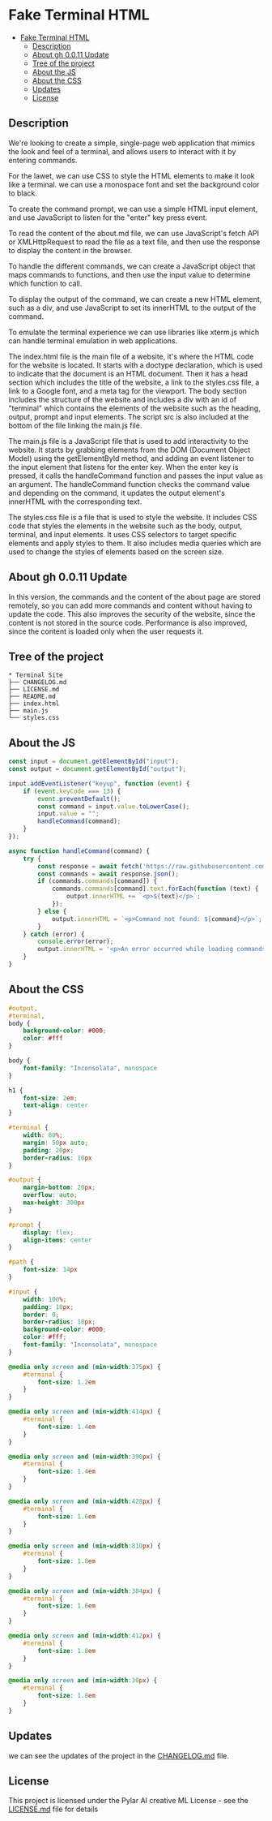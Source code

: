 # Fake Terminal HTML

- [Fake Terminal HTML](#fake-terminal-html)
  - [Description](#description)
  - [About gh 0.0.11 Update](#about-gh-0011-update)
  - [Tree of the project](#tree-of-the-project)
  - [About the JS](#about-the-js)
  - [About the CSS](#about-the-css)
  - [Updates](#updates)
  - [License](#license)


## Description

We're looking to create a simple, single-page web application that mimics the look and feel of a terminal, and allows users to interact with it by entering commands.

For the lawet, we can use CSS to style the HTML elements to make it look like a terminal. we can use a monospace font and set the background color to black.

To create the command prompt, we can use a simple HTML input element, and use JavaScript to listen for the "enter" key press event.

To read the content of the about.md file, we can use JavaScript's fetch API or XMLHttpRequest to read the file as a text file, and then use the response to display the content in the browser.

To handle the different commands, we can create a JavaScript object that maps commands to functions, and then use the input value to determine which function to call.

To display the output of the command, we can create a new HTML element, such as a div, and use JavaScript to set its innerHTML to the output of the command.

To emulate the terminal experience we can use libraries like xterm.js which can handle terminal emulation in web applications.

The index.html file is the main file of a website, it's where the HTML code for the website is located. It starts with a doctype declaration, which is used to indicate that the document is an HTML document. Then it has a head section which includes the title of the website, a link to the styles.css file, a link to a Google font, and a meta tag for the viewport. The body section includes the structure of the website and includes a div with an id of "terminal" which contains the elements of the website such as the heading, output, prompt and input elements. The script src is also included at the bottom of the file linking the main.js file.

The main.js file is a JavaScript file that is used to add interactivity to the website. It starts by grabbing elements from the DOM (Document Object Model) using the getElementById method, and adding an event listener to the input element that listens for the enter key. When the enter key is pressed, it calls the handleCommand function and passes the input value as an argument. The handleCommand function checks the command value and depending on the command, it updates the output element's innerHTML with the corresponding text.

The styles.css file is a file that is used to style the website. It includes CSS code that styles the elements in the website such as the body, output, terminal, and input elements. It uses CSS selectors to target specific elements and apply styles to them. It also includes media queries which are used to change the styles of elements based on the screen size.


## About gh 0.0.11 Update

In this version, the commands and the content of the about page are stored remotely, so you can add more commands and content without having to update the code. This also improves the security of the website, since the content is not stored in the source code. Performance is also improved, since the content is loaded only when the user requests it.


## Tree of the project

```
* Terminal Site
├── CHANGELOG.md
├── LICENSE.md
├── README.md
├── index.html
├── main.js
└── styles.css
```


## About the JS

```js
const input = document.getElementById("input");
const output = document.getElementById("output");

input.addEventListener("keyup", function (event) {
    if (event.keyCode === 13) {
        event.preventDefault();
        const command = input.value.toLowerCase();
        input.value = "";
        handleCommand(command);
    }
});

async function handleCommand(command) {
    try {
        const response = await fetch('https://raw.githubusercontent.com/superdatas/terminal-text/main/commands.json');
        const commands = await response.json();
        if (commands.commands[command]) {
            commands.commands[command].text.forEach(function (text) {
                output.innerHTML += `<p>${text}</p>`;
            });
        } else {
            output.innerHTML = `<p>Command not found: ${command}</p>`;
        }
    } catch (error) {
        console.error(error);
        output.innerHTML = '<p>An error occurred while loading commands</p>';
    }
}
```


## About the CSS

```css
#output,
#terminal,
body {
    background-color: #000;
    color: #fff
}

body {
    font-family: "Inconsolata", monospace
}

h1 {
    font-size: 2em;
    text-align: center
}

#terminal {
    width: 80%;
    margin: 50px auto;
    padding: 20px;
    border-radius: 10px
}

#output {
    margin-bottom: 20px;
    overflow: auto;
    max-height: 300px
}

#prompt {
    display: flex;
    align-items: center
}

#path {
    font-size: 14px
}

#input {
    width: 100%;
    padding: 10px;
    border: 0;
    border-radius: 10px;
    background-color: #000;
    color: #fff;
    font-family: "Inconsolata", monospace
}

@media only screen and (min-width:375px) {
    #terminal {
        font-size: 1.2em
    }
}

@media only screen and (min-width:414px) {
    #terminal {
        font-size: 1.4em
    }
}

@media only screen and (min-width:390px) {
    #terminal {
        font-size: 1.4em
    }
}

@media only screen and (min-width:428px) {
    #terminal {
        font-size: 1.6em
    }
}

@media only screen and (min-width:810px) {
    #terminal {
        font-size: 1.8em
    }
}

@media only screen and (min-width:384px) {
    #terminal {
        font-size: 1.6em
    }
}

@media only screen and (min-width:412px) {
    #terminal {
        font-size: 1.8em
    }
}

@media only screen and (min-width:30px) {
    #terminal {
        font-size: 1.8em
    }
}
```


## Updates

we can see the updates of the project in the [CHANGELOG.md](CHANGELOG.md) file.


## License

This project is licensed under the Pylar AI creative ML License - see the [LICENSE.md](LICENSE.md) file for details